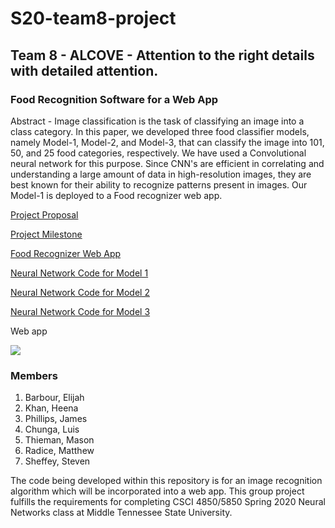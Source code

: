 # S20-team8-project
## Team 8 - ALCOVE - Attention to the right details with detailed attention.
### Food Recognition Software for a Web App

Abstract - Image classification is the task of classifying an image into a class category. In this paper, we developed three food classifier models, namely Model-1, Model-2, and Model-3, that can classify the image into 101, 50, and 25 food categories, respectively. We have used a Convolutional neural network for this purpose. Since CNN's are efficient in correlating and understanding a large amount of data in high-resolution images, they are best known for their ability to recognize patterns present in images. Our Model-1 is deployed to a Food recognizer web app.

[Project Proposal](https://github.com/CSCI4850/S20-team8-project/blob/master/ProjectProposal.ipynbd)

[Project Milestone](https://github.com/CSCI4850/S20-team8-project/blob/master/Project_Milestones.ipynb)

[Food Recognizer Web App ](https://github.com/CSCI4850/S20-team8-project/tree/master/Food%20Recognizer%20Web%20App)

[Neural Network Code for Model 1 ](https://github.com/CSCI4850/S20-team8-project/blob/master/Different%20Neural%20Network%20Architecture/Model1%20-%20Kfold_101_Top5-10.ipynb)

[Neural Network Code for Model 2 ](https://github.com/CSCI4850/S20-team8-project/blob/master/Different%20Neural%20Network%20Architecture/Model2%20-%20Kfold_50_Top5-10.ipynb)

[Neural Network Code for Model 3 ](https://github.com/CSCI4850/S20-team8-project/blob/master/Different%20Neural%20Network%20Architecture/Model3%20-%20Kfold_25_Top5-10.ipynb)

Web app

![](https://github.com/CSCI4850/S20-team8-project/blob/master/Food%20Recognizer%20Web%20App/ezgif.com-resize.gif)














### Members
1. Barbour, Elijah 
2. Khan, Heena
3. Phillips, James
4. Chunga, Luis
5. Thieman, Mason
6. Radice, Matthew
7. Sheffey, Steven

The code being developed within this repository is for an image recognition algorithm which will be incorporated into a web app. This group project fulfills the requirements for completing CSCI 4850/5850 Spring 2020 Neural Networks class at Middle Tennessee State University.
